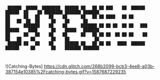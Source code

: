 ```
 ██████  █████  ████████  ██████ ██   ██ ██ ███    ██  ██████      ██████  ██    ██ ████████ ███████ ███████ 
██      ██   ██    ██    ██      ██   ██ ██ ████   ██ ██           ██   ██  ██  ██     ██    ██      ██      
██      ███████    ██    ██      ███████ ██ ██ ██  ██ ██   ███     ██████    ████      ██    █████   ███████ 
██      ██   ██    ██    ██      ██   ██ ██ ██  ██ ██ ██    ██     ██   ██    ██       ██    ██           ██ 
 ██████ ██   ██    ██     ██████ ██   ██ ██ ██   ████  ██████      ██████     ██       ██    ███████ ███████ 
                                                                                                             

```

![Catching-Bytes] https://cdn.glitch.com/268b2099-bcb3-4ee8-a03b-387154e10385%2Fcatching-bytes.gif?v=1587687229235

